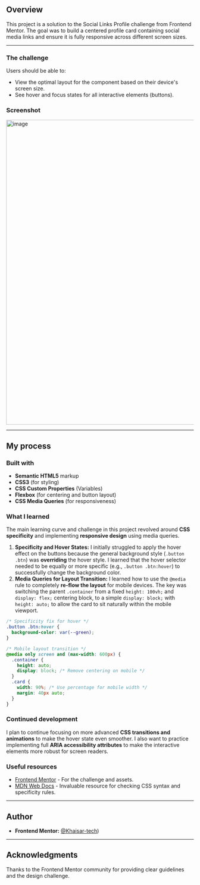 ## Overview

This project is a solution to the Social Links Profile challenge from Frontend Mentor. The goal was to build a centered profile card containing social media links and ensure it is fully responsive across different screen sizes.

-----

### The challenge

Users should be able to:

  * View the optimal layout for the component based on their device's screen size.
  * See hover and focus states for all interactive elements (buttons).

### Screenshot

<img width="711" height="820" alt="image" src="https://github.com/user-attachments/assets/853b2c2e-027e-44ba-9c0a-a059854f762c" />

-----

## My process

### Built with

  * **Semantic HTML5** markup
  * **CSS3** (for styling)
  * **CSS Custom Properties** (Variables)
  * **Flexbox** (for centering and button layout)
  * **CSS Media Queries** (for responsiveness)

### What I learned

The main learning curve and challenge in this project revolved around **CSS specificity** and implementing **responsive design** using media queries.

1.  **Specificity and Hover States:** I initially struggled to apply the hover effect on the buttons because the general background style (`.button .btn`) was **overriding** the hover style. I learned that the hover selector needed to be equally or more specific (e.g., `.button .btn:hover`) to successfully change the background color.
2.  **Media Queries for Layout Transition:** I learned how to use the `@media` rule to completely **re-flow the layout** for mobile devices. The key was switching the parent `.container` from a fixed `height: 100vh;` and `display: flex;` centering block, to a simple `display: block;` with `height: auto;` to allow the card to sit naturally within the mobile viewport.

<!-- end list -->

```css
/* Specificity fix for hover */
.button .btn:hover {
  background-color: var(--green);
}

/* Mobile layout transition */
@media only screen and (max-width: 600px) {
  .container {
    height: auto;
    display: block; /* Remove centering on mobile */
  }
  .card {
    width: 90%; /* Use percentage for mobile width */
    margin: 40px auto;
  }
}
```

### Continued development

I plan to continue focusing on more advanced **CSS transitions and animations** to make the hover state even smoother. I also want to practice implementing full **ARIA accessibility attributes** to make the interactive elements more robust for screen readers.

### Useful resources

  * [Frontend Mentor](https://www.frontendmentor.io/) - For the challenge and assets.
  * [MDN Web Docs](https://developer.mozilla.org/en-US/) - Invaluable resource for checking CSS syntax and specificity rules.

-----

## Author

  * **Frontend Mentor:** [@Khaisar-tech](https://www.frontendmentor.io/profile/Khaisar-tech))
 
-----

## Acknowledgments

Thanks to the Frontend Mentor community for providing clear guidelines and the design challenge.